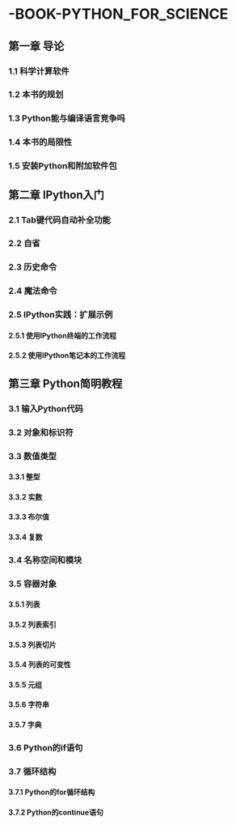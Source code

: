 # -BOOK-PYTHON_FOR_SCIENCE

## 第一章 导论
### 1.1 科学计算软件
### 1.2 本书的规划
### 1.3 Python能与编译语言竞争吗
### 1.4 本书的局限性
### 1.5 安装Python和附加软件包

## 第二章 IPython入门
### 2.1 Tab键代码自动补全功能
### 2.2 自省
### 2.3 历史命令
### 2.4 魔法命令
### 2.5 IPython实践：扩展示例
#### 2.5.1 使用IPython终端的工作流程
#### 2.5.2 使用IPython笔记本的工作流程

## 第三章 Python简明教程
### 3.1 输入Python代码
### 3.2 对象和标识符
### 3.3 数值类型
#### 3.3.1 整型
#### 3.3.2 实数
#### 3.3.3 布尔值
#### 3.3.4 复数
### 3.4 名称空间和模块
### 3.5 容器对象
#### 3.5.1 列表
#### 3.5.2 列表索引
#### 3.5.3 列表切片
#### 3.5.4 列表的可变性
#### 3.5.5 元组
#### 3.5.6 字符串
#### 3.5.7 字典
### 3.6 Python的if语句
### 3.7 循环结构
  #### 3.7.1 Python的for循环结构
  #### 3.7.2 Python的continue语句

